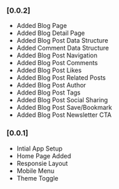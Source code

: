 ### [0.0.2]
- Added Blog Page
- Added Blog Detail Page
- Added Blog Post Data Structure
- Added Comment Data Structure
- Added Blog Post Navigation
- Added Blog Post Comments
- Added Blog Post Likes
- Added Blog Post Related Posts
- Added Blog Post Author
- Added Blog Post Tags
- Added Blog Post Social Sharing
- Added Blog Post Save/Bookmark
- Added Blog Post Newsletter CTA

### [0.0.1]
- Intial App Setup
- Home Page Added
- Responsie Layout
- Mobile Menu
- Theme Toggle
